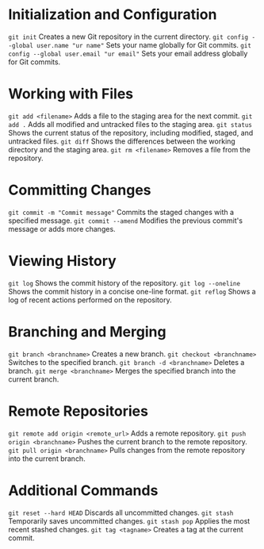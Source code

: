 # Initialization and Configuration
`git init`                                       Creates a new Git repository in the current directory.
`git config --global user.name "ur name"`        Sets your name globally for Git commits.
`git config --global user.email "ur email"`      Sets your email address globally for Git commits.

# Working with Files
`git add <filename>`                             Adds a file to the staging area for the next commit.
`git add .`                                      Adds all modified and untracked files to the staging area.
`git status`                                     Shows the current status of the repository, including modified, staged, and untracked files.
`git diff`                                       Shows the differences between the working directory and the staging area.
`git rm <filename>`                              Removes a file from the repository.

# Committing Changes
`git commit -m "Commit message"`                 Commits the staged changes with a specified message.
`git commit --amend`                             Modifies the previous commit's message or adds more changes.

# Viewing History
`git log`                                        Shows the commit history of the repository.
`git log --oneline`                              Shows the commit history in a concise one-line format.
`git reflog`                                     Shows a log of recent actions performed on the repository.

# Branching and Merging
`git branch <branchname>`                        Creates a new branch.
`git checkout <branchname>`                      Switches to the specified branch.
`git branch -d <branchname>`                     Deletes a branch.
`git merge <branchname>`                         Merges the specified branch into the current branch.

# Remote Repositories
`git remote add origin <remote_url>`             Adds a remote repository.
`git push origin <branchname>`                   Pushes the current branch to the remote repository.
`git pull origin <branchname>`                   Pulls changes from the remote repository into the current branch.

# Additional Commands
`git reset --hard HEAD`                          Discards all uncommitted changes.
`git stash`                                      Temporarily saves uncommitted changes.
`git stash pop`                                  Applies the most recent stashed changes.
`git tag <tagname>`                              Creates a tag at the current commit.
